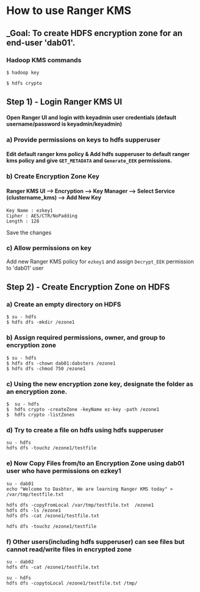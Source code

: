# How to use Ranger KMS

## ___Goal: To create HDFS encryption zone for an end-user 'dab01'.__

### Hadoop KMS commands
`$ hadoop key`

`$ hdfs crypto`


## Step 1) - Login Ranger KMS UI 

#### Open Ranger UI and login with keyadmin user credentials (default username/password is keyadmin/keyadmin)


### a) Provide permissions on keys to hdfs supperuser

#### Edit default ranger kms policy & Add hdfs supperuser to default ranger kms policy and give `GET_METADATA` and `Generate_EEK` permissions.

### b) Create Encryption Zone Key

#### Ranger KMS UI --> Encryption --> Key Manager --> Select Service (clustername_kms) --> Add New Key 
```
Key Name : ezkey1
Cipher : AES/CTR/NoPadding
Length : 128
```
Save the changes

### c) Allow permissions on key
Add new Ranger KMS policy for `ezkey1` and assign `Decrypt_EEK` permission to 'dab01' user 

## Step 2) - Create Encryption Zone on HDFS

### a) Create an empty directory on HDFS
```
$ su - hdfs
$ hdfs dfs -mkdir /ezone1
```

### b) Assign required permissions, owner, and group to encryption zone
```
$ su - hdfs
$ hdfs dfs -chown dab01:dabsters /ezone1
$ hdfs dfs -chmod 750 /ezone1
```

### c) Using the new encryption zone key, designate the folder as an encryption zone.
```
$  su - hdfs
$  hdfs crypto -createZone -keyName ez-key -path /ezone1
$  hdfs crypto -listZones
```

### d) Try to create a file on hdfs using hdfs supperuser
```
su - hdfs
hdfs dfs -touchz /ezone1/testfile
```

### e) Now Copy Files from/to an Encryption Zone using dab01 user who have permissions on ezkey1
```
su - dab01
echo "Welcome to Dasbter, We are learning Ranger KMS today" > /var/tmp/testfile.txt

hdfs dfs -copyFromLocal /var/tmp/testfile.txt  /ezone1
hdfs dfs -ls /ezone1
hdfs dfs -cat /ezone1/testfile.txt

hdfs dfs -touchz /ezone1/testfile
```

### f) Other users(including hdfs supperuser) can see files but cannot read/write files in encrypted zone
```
su - dab02
hdfs dfs -cat /ezone1/testfile.txt

su - hdfs
hdfs dfs -copytoLocal /ezone1/testfile.txt /tmp/
```


